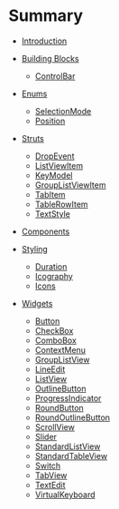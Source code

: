 <!--
SPDX-FileCopyrightText: 2022 Florian Blasius <co_sl@tutanota.com>
SPDX-License-Identifier: MIT
-->

# Summary

- [Introduction](./introduction.md)

- [Building Blocks](building-blocks/building-blocks.md)
    - [ControlBar](building-blocks/control-bar.md)

- [Enums](enums/enums.md)
    - [SelectionMode](enums/selection-mode.md)
    - [Position](enums/position.md)

- [Struts](structs/structs.md)
    - [DropEvent](structs/drop-event.md)
    - [ListViewItem](structs/list-view-item.md)
    - [KeyModel](structs/key-model.md)
    - [GroupListViewItem](structs/group-list-view-item.md)
    - [TabItem](structs/tab-item.md)
    - [TableRowItem](structs/table-row-item.md)
    - [TextStyle](structs/text-style.md)

- [Components](components/components.md)

- [Styling](styling/styling.md)
    - [Duration](styling/duration.md)
    - [Icography](styling/icography.md)
    - [Icons](styling/icons.md)

- [Widgets](widgets/widgets.md)
    - [Button](widgets/button.md)
    - [CheckBox](widgets/checkbox.md)
    - [ComboBox](widgets/combobox.md)
    - [ContextMenu](widgets/context-menu.md)
    - [GroupListView](widgets/group-list-view.md)
    - [LineEdit](widgets/line-edit.md)
    - [ListView](widgets/list-view.md)
    - [OutlineButton](widgets/outline-button.md)
    - [ProgressIndicator](widgets/progress-indicator.md)
    - [RoundButton](widgets/round-button.md)
    - [RoundOutlineButton](widgets/round-outline-button.md)
    - [ScrollView](widgets/scroll-view.md)
    - [Slider](widgets/slider.md)
    - [StandardListView](widgets/standard-list-view.md)
    - [StandardTableView](widgets/standard-table-view.md)
    - [Switch](widgets/switch.md)
    - [TabView](widgets/tab-view.md)
    - [TextEdit](widgets/text-edit.md)
    - [VirtualKeyboard](widgets/virtual-keyboard.md)

